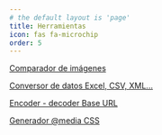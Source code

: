 ```yaml
---
# the default layout is 'page'
title: Herramientas
icon: fas fa-microchip
order: 5
---
```


[Comparador de imágenes](https://eliotjorge.github.io/utilidades/comparador)

[Conversor de datos Excel, CSV, XML...](https://eliotjorge.github.io/utilidades/conversor)

[Encoder - decoder Base URL](https://eliotjorge.github.io/utilidades/encoder-decoder)

[Generador @media CSS](https://eliotjorge.github.io/utilidades/generadormedia)

